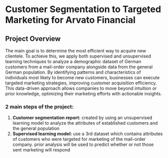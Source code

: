 # Customer Segmentation to Targeted Marketing for Arvato Financial

## Project Overview
The main goal is to determine the most efficient way to acquire new clientele. To achieve this, we apply both supervised and unsupervised learning techniques to analyze a demographic dataset of German customers from a mail-order company alongside data from the general German population. By identifying patterns and characteristics of individuals most likely to become new customers, businesses can execute targeted marketing strategies, improving customer acquisition efficiency. This data-driven approach allows companies to move beyond intuition or prior knowledge, optimizing their marketing efforts with actionable insights.

### 2 main steps of the project:
1. **Customer segmentation report:** created by using an unsupervised learning model to analyze the attributes of established customers and the general population
2. **Supervised learning model:** use a 3rd dataset which contains attributes of customers who were targeted for marketing of the mail-order company. prior analysis will be used to predict whether or not those sent marketing will respond
